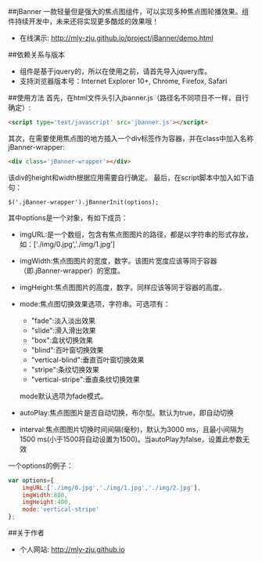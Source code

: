 ##jBanner
一款轻量但是强大的焦点图组件，可以实现多种焦点图轮播效果。组件持续开发中，未来还将实现更多酷炫的效果哦！
* 在线演示: http://mly-zju.github.io/project/jBanner/demo.html

##依赖关系与版本
* 组件是基于jquery的，所以在使用之前，请首先导入jquery库。
* 支持浏览器版本号：Internet Explorer 10+, Chrome, Firefox, Safari

##使用方法
首先，在html文件头引入jbanner.js（路径名不同项目不一样，自行确定）:
```html
<script type='text/javascript' src='jbanner.js'></script>
```
其次，在需要使用焦点图的地方插入一个div标签作为容器，并在class中加入名称jBanner-wrapper:
```html
<div class='jBanner-wrapper'></div>
```
该div的height和width根据应用需要自行确定。
最后，在script脚本中加入如下语句：
```jquery
$('.jBanner-wrapper').jBannerInit(options);
```
其中options是一个对象，有如下成员：

* imgURL:是一个数组，包含有焦点图图片的路径，都是以字符串的形式存放，如：['./img/0.jpg','./img/1.jpg']
* imgWidth:焦点图图片的宽度，数字。该图片宽度应该等同于容器（即.jBanner-wrapper）的宽度。
* imgHeight:焦点图图片的高度，数字。同样应该等同于容器的高度。
* mode:焦点图切换效果选项，字符串。可选项有：
  *  "fade":淡入淡出效果
  *  "slide":滑入滑出效果
  *  "box":盒状切换效果
  *  "blind":百叶窗切换效果
  *  "vertical-blind":垂直百叶窗切换效果
  *  "stripe":条纹切换效果
  *  "vertical-stripe":垂直条纹切换效果

  mode默认选项为fade模式。
* autoPlay:焦点图图片是否自动切换，布尔型。默认为true，即自动切换
* interval:焦点图图片切换时间间隔(毫秒)，默认为3000 ms，且最小间隔为1500 ms(小于1500将自动设置为1500)。当autoPlay为false，设置此参数无效

一个options的例子：
```javascript
var options={
    imgURL:['./img/0.jpg','./img/1.jpg','./img/2.jpg'],
    imgWidth:800,
    imgHeight:400,
    mode:'vertical-stripe'
};
```

##关于作者
* 个人网站: http://mly-zju.github.io
